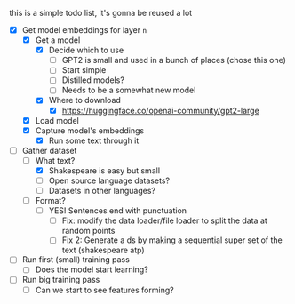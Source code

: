 this is a simple todo list, it's gonna be reused a lot

- [x] Get model embeddings for layer `n`
	- [x] Get a model
		- [x] Decide which to use
			- [ ] GPT2 is small and used in a bunch of places (chose this one)
			- [ ] Start simple
			- [ ] Distilled models?
			- [ ] Needs to be a somewhat new model
		- [x] Where to download
			- [x] https://huggingface.co/openai-community/gpt2-large
	- [x] Load model
	- [x] Capture model's embeddings
		- [x] Run some text through it
- [ ] Gather dataset
	- [ ] What text?
		- [x] Shakespeare is easy but small
		- [ ] Open source language datasets?
		- [ ] Datasets in other languages?
	- [ ] Format?
		- [ ] YES! Sentences end with punctuation
			- [ ] Fix: modify the data loader/file loader to split the data at random points
			- [ ] Fix 2: Generate a ds by making a sequential super set of the text (shakespeare atp)
- [ ] Run first (small) training pass
	- [ ] Does the model start learning?
- [ ] Run big training pass
	- [ ] Can we start to see features forming?